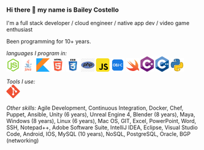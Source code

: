 ### Hi there 👋 my name is Bailey Costello
I'm a full stack developer / cloud engineer / native app dev / video game enthusiast

Been programming for 10+ years.

*languages I program in:* </br>
<img src="/Languages/node.png" width="35"> <img src="Languages/java.png" width="35"> <img src="Languages/K.png" width="35"> <img src="Languages/html5.png" width="35"> <img src="Languages/css.png" width="35"> <img src="Languages/php.png" width="35"> <img src="Languages/javascript.png" width="35"> <img src="Languages/objc.png" width="35"> <img src="Languages/swift.png" width="35"> <img src="Languages/c--4.png" width="35"> <img src="Languages/c__.png" width="35"> <img src="Languages/P.png" width="35">

*Tools I use:* </br>
<img src="/Languages/git.png" width="35">


*Other skills:*
Agile Development, Continuous Integration, Docker, Chef, Puppet, Ansible, Unity (6 years), Unreal Engine 4, Blender (8 years), Maya,  Windows (8 years), Linux (6 years), Mac OS, GIT, Excel, PowerPoint, Word, SSH, Notepad++, Adobe Software Suite, IntelliJ IDEA, Eclipse, Visual Studio Code, Android, IOS, MySQL (10 years), NoSQL, PostgreSQL, Oracle, BGP (networking)

<!--
**TheJavaCoder/TheJavaCoder** is a ✨ _special_ ✨ repository because its `README.md` (this file) appears on your GitHub profile.

Here are some ideas to get you started:

- 🔭 I’m currently working on ...
- 🌱 I’m currently learning ...
- 👯 I’m looking to collaborate on ...
- 🤔 I’m looking for help with ...
- 💬 Ask me about ...
- 📫 How to reach me: ...
- 😄 Pronouns: ...
- ⚡ Fun fact: ...
-->
